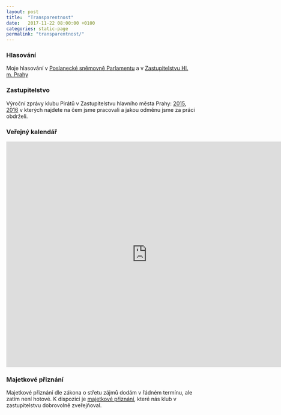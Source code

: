 ```yaml
---
layout: post
title:  "Transparentnost"
date:   2017-11-22 08:00:00 +0100
categories: static-page
permalink: "transparentnost/"
---
```


### Hlasování

Moje hlasování v [Poslanecké sněmovně Parlamentu](http://www.psp.cz/sqw/hlasovani.sqw?id=6526) a v [Zastupitelstvu Hl. m. Prahy](http://www.praha.eu/jnp/cz/o_meste/primator_a_volene_organy/zastupitelstvo/vysledky_hlasovani/index.html?memberId=4929)

### Zastupitelstvo

Výroční zprávy klubu Pirátů v Zastupitelstvu hlavního města Prahy: 
[2015](https://github.com/pirati-cz/KlubPraha/blob/master/materialy/vyrocni-zprava/vyrocni-zprava.pdf),
[2016](https://github.com/pirati-cz/KlubPraha/blob/master/materialy/vyrocni-zprava-2016/vyrocni-zprava-2016.pdf)
v kterých najdete na čem jsme pracovali a jakou odměnu jsme za práci obdrželi. 

### Veřejný kalendář

<iframe src="https://calendar.google.com/calendar/embed?showTitle=0&amp;showPrint=0&amp;showCalendars=0&amp;showTz=0&amp;height=600&amp;wkst=2&amp;hl=cs&amp;bgcolor=%23FFFFFF&amp;src=re22cium9203etd7jv7crbf7ck%40group.calendar.google.com&amp;color=%231B887A&amp;ctz=Europe%2FPrague" style="border-width:0" scrolling="no" width="750" height="600" frameborder="0"></iframe>

### Majetkové přiznání

Majetkové přiznání dle zákona o střetu zájmů dodám v řádném termínu, ale zatím není hotové. K dispozici je [majetkové přiznání](https://github.com/pirati-cz/KlubPraha/blob/master/priznani/ondrej-profant.md), které nás klub v zastupitelstvu dobrovolně zveřejňoval.
